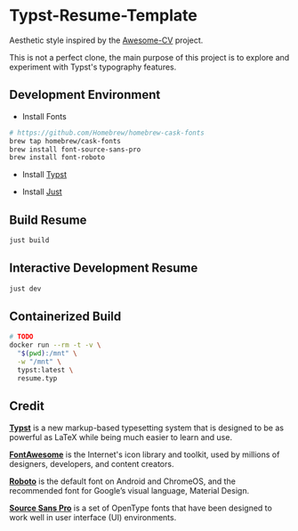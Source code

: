 # Typst-Resume-Template

Aesthetic style inspired by the [Awesome-CV](https://github.com/posquit0/Awesome-CV) project.

This is not a perfect clone, the main purpose of this project is to explore and experiment with Typst's typography features.

## Development Environment

- Install Fonts

```bash
# https://github.com/Homebrew/homebrew-cask-fonts
brew tap homebrew/cask-fonts
brew install font-source-sans-pro
brew install font-roboto
```

- Install [Typst](https://github.com/typst/typst)

- Install [Just](https://github.com/casey/just)

## Build Resume

```bash
just build
```

## Interactive Development Resume

```bash
just dev
```

## Containerized Build

```bash
# TODO
docker run --rm -t -v \
  "$(pwd):/mnt" \
  -w "/mnt" \
  typst:latest \
  resume.typ
```

## Credit

[**Typst**](https://github.com/typst/typst) is a new markup-based typesetting system that is designed to be as powerful as LaTeX while being much easier to learn and use.

[**FontAwesome**](https://fontawesome.com/) is the Internet's icon library and toolkit, used by millions of designers, developers, and content creators.

[**Roboto**](https://github.com/google/roboto) is the default font on Android and ChromeOS, and the recommended font for Google’s visual language, Material Design.

[**Source Sans Pro**](https://github.com/adobe-fonts/source-sans-pro) is a set of OpenType fonts that have been designed to work well in user interface (UI) environments.
